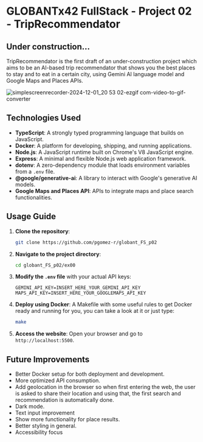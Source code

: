 # GLOBANTx42 FullStack - Project 02 - TripRecommendator

## Under construction...

TripRecommendator is the first draft of an under-construction project which aims to be an AI-based trip recommendator that shows you the best places to stay and to eat in a certain city, using Gemini AI language model and Google Maps and Places APIs. 

![simplescreenrecorder-2024-12-01_20 53 02-ezgif com-video-to-gif-converter](https://github.com/user-attachments/assets/af1b5333-80cc-4b75-b83b-7b8e4b86f945)

## Technologies Used

- **TypeScript**: A strongly typed programming language that builds on JavaScript.
- **Docker**: A platform for developing, shipping, and running applications.
- **Node.js**: A JavaScript runtime built on Chrome's V8 JavaScript engine.
- **Express**: A minimal and flexible Node.js web application framework.
- **dotenv**: A zero-dependency module that loads environment variables from a `.env` file.
- **@google/generative-ai**: A library to interact with Google's generative AI models.
- **Google Maps and Places API**: APIs to integrate maps and place search functionalities.

## Usage Guide

1. **Clone the repository**:
    ```sh
    git clone https://github.com/pgomez-r/globant_FS_p02
    ```

2. **Navigate to the project directory**:
    ```sh
    cd globant_FS_p02/ex00
    ```

3. **Modify the `.env` file** with your actual API keys:
    ```env
    GEMINI_API_KEY=INSERT_HERE_YOUR_GEMINI_API_KEY
    MAPS_API_KEY=INSERT_HERE_YOUR_GOOGLEMAPS_API_KEY
    ```

4. **Deploy using Docker**:
	A Makefile with some useful rules to get Docker ready and running for you, you can take a look at it or just type:
    ```sh
    make
    ```

5. **Access the website**:
    Open your browser and go to `http://localhost:5500`.

## Future Improvements

- Better Docker setup for both deployment and development.
- More optimized API consumption.
- Add geolocation in the browser so when first entering the web, the user is asked to share their location and using that, the first search and recommendation is automatically done.
- Dark mode.
- Text input improvement
- Show more functionality for place results.
- Better styling in general.
- Accessibility focus
